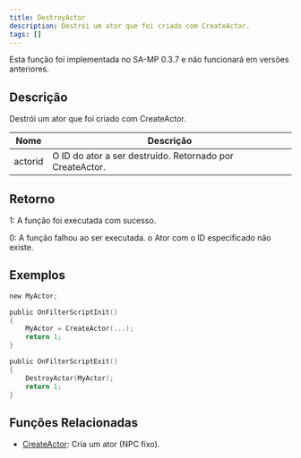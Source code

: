 ```yaml
---
title: DestroyActor
description: Destrói um ator que foi criado com CreateActor.
tags: []
---
```


Esta função foi implementada no SA-MP 0.3.7 e não funcionará em versões anteriores.

## Descrição

Destrói um ator que foi criado com CreateActor.

| Nome    | Descrição                                                |
| ------- | -------------------------------------------------------- |
| actorid | O ID do ator a ser destruído. Retornado por CreateActor. |

## Retorno

1: A função foi executada com sucesso.

0: A função falhou ao ser executada. o Ator com o ID especificado não existe.

## Exemplos

```c
new MyActor;

public OnFilterScriptInit()
{
    MyActor = CreateActor(...);
    return 1;
}

public OnFilterScriptExit()
{
    DestroyActor(MyActor);
    return 1;
}
```

## Funções Relacionadas

- [CreateActor](CreateActor.md): Cria um ator (NPC fixo).
